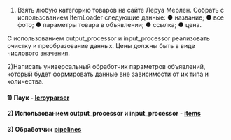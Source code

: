 1) Взять любую категорию товаров на сайте Леруа Мерлен. Собрать с использованием ItemLoader следующие данные:
● название;
● все фото;
● параметры товара в объявлении;
● ссылка;
● цена.

С использованием output_processor и input_processor реализовать очистку и преобразование данных. Цены должны быть в виде числового значения.

2)Написать универсальный обработчик параметров объявлений, который будет формировать данные вне зависимости от их типа и количества.

#### 1) Паук - [leroyparser](https://github.com/Rusta12/CrawlingParsingScraping-Python/blob/master/Lesson%207/leroyparser/spiders/leroymerlin.py)


#### 2) Использованием output_processor и input_processor - [items](https://github.com/Rusta12/CrawlingParsingScraping-Python/blob/master/Lesson%207/leroyparser/items.py) 

#### 3) Обработчик [pipelines](https://github.com/Rusta12/CrawlingParsingScraping-Python/blob/master/Lesson%207/leroyparser/pipelines.py)
